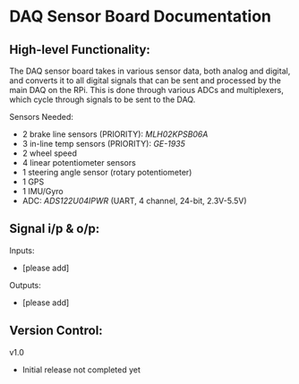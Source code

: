 # DAQ Sensor Board Documentation

## High-level Functionality:

The DAQ sensor board takes in various sensor data, both analog and digital, and converts it to all digital signals that can be sent and processed by the main DAQ on the RPi.
This is done through various ADCs and multiplexers, which cycle through signals to be sent to the DAQ.

Sensors Needed:
 - 2 brake line sensors (PRIORITY): *MLH02KPSB06A*
 - 3 in-line temp sensors (PRIORITY): *GE-1935*
 - 2 wheel speed
 - 4 linear potentiometer sensors
 - 1 steering angle sensor (rotary potentiometer)
 - 1 GPS
 - 1 IMU/Gyro
 - ADC: *ADS122U04IPWR* (UART, 4 channel, 24-bit, 2.3V-5.5V)

## Signal i/p & o/p:

Inputs:

 - [please add]

Outputs:

 - [please add]

## Version Control:
v1.0

 - Initial release not completed yet
